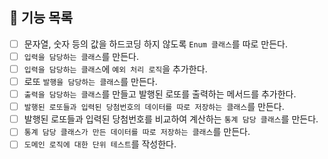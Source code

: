 ## 📜 기능 목록

- [ ] 문자열, 숫자 등의 값을 하드코딩 하지 않도록 `Enum 클래스`를 따로 만든다.
- [ ] `입력을 담당하는 클래스`를 만든다.
- [ ] `입력을 담당하는 클래스`에 `예외 처리 로직`을 추가한다.
- [ ] 로또 `발행을 담당하는 클래스`를 만든다.
- [ ] `출력을 담당하는 클래스`를 만들고 발행된 로또를 출력하는 메서드를 추가한다.
- [ ] `발행된 로또들과 입력된 당첨번호의 데이터를 따로 저장하는 클래스`를 만든다.
- [ ] 발행된 로또들과 입력된 당첨번호를 비교하여 계산하는 `통계 담당 클래스`를 만든다.
- [ ] `통계 담당 클래스가 만든 데이터를 따로 저장하는 클래스`를 만든다.
- [ ] `도메인 로직에 대한 단위 테스트`를 작성한다.